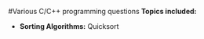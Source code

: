 #Various C/C++ programming questions 
<b>Topics included:</b><br>
- <b>Sorting Algorithms:</b> Quicksort
